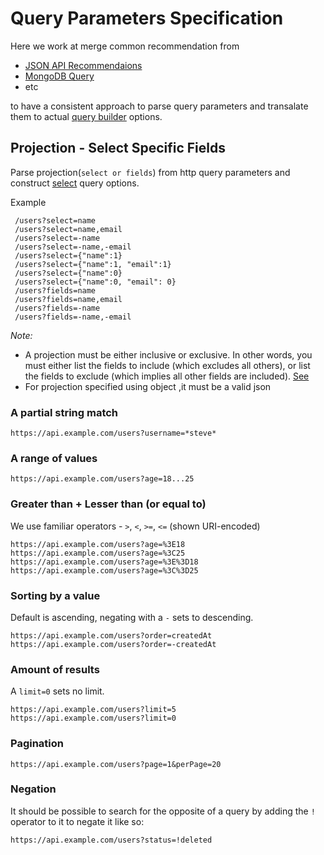 # Query Parameters Specification

Here we work at merge common recommendation from

- [JSON API Recommendaions](http://jsonapi.org/recommendations/)
- [MongoDB Query](https://docs.mongodb.com/manual/reference/operator/query/)
- etc

to have a consistent approach to parse query parameters and transalate them
to actual [query builder](http://mongoosejs.com/docs/api.html#Query) options.

## Projection - Select Specific Fields
Parse projection(`select or fields`) from http query parameters and construct 
[select](http://mongoosejs.com/docs/api.html#query_Query-select) query options.

Example
```
 /users?select=name
 /users?select=name,email
 /users?select=-name
 /users?select=-name,-email
 /users?select={"name":1}
 /users?select={"name":1, "email":1}
 /users?select={"name":0}
 /users?select={"name":0, "email": 0}
 /users?fields=name
 /users?fields=name,email
 /users?fields=-name
 /users?fields=-name,-email
```

*Note:*
- A projection must be either inclusive or exclusive. In other words, you must either list the fields to include (which excludes all others), or list the fields to exclude (which implies all other fields are included). [See](https://docs.mongodb.com/manual/tutorial/project-fields-from-query-results/)
- For projection specified using object ,it must be a valid json


### A partial string match

```
https://api.example.com/users?username=*steve*
```

### A range of values

```
https://api.example.com/users?age=18...25
```

### Greater than + Lesser than (or equal to)

We use familiar operators - `>`, `<`, `>=`, `<=` (shown URI-encoded)

```
https://api.example.com/users?age=%3E18
https://api.example.com/users?age=%3C25
https://api.example.com/users?age=%3E%3D18
https://api.example.com/users?age=%3C%3D25
```

### Sorting by a value

Default is ascending, negating with a `-` sets to descending.

```
https://api.example.com/users?order=createdAt
https://api.example.com/users?order=-createdAt
```

### Amount of results

A `limit=0` sets no limit.

```
https://api.example.com/users?limit=5
https://api.example.com/users?limit=0
```

### Pagination

```
https://api.example.com/users?page=1&perPage=20
```

### Negation

It should be possible to search for the opposite of a query by adding the `!` operator to it to negate it like so:

```
https://api.example.com/users?status=!deleted
